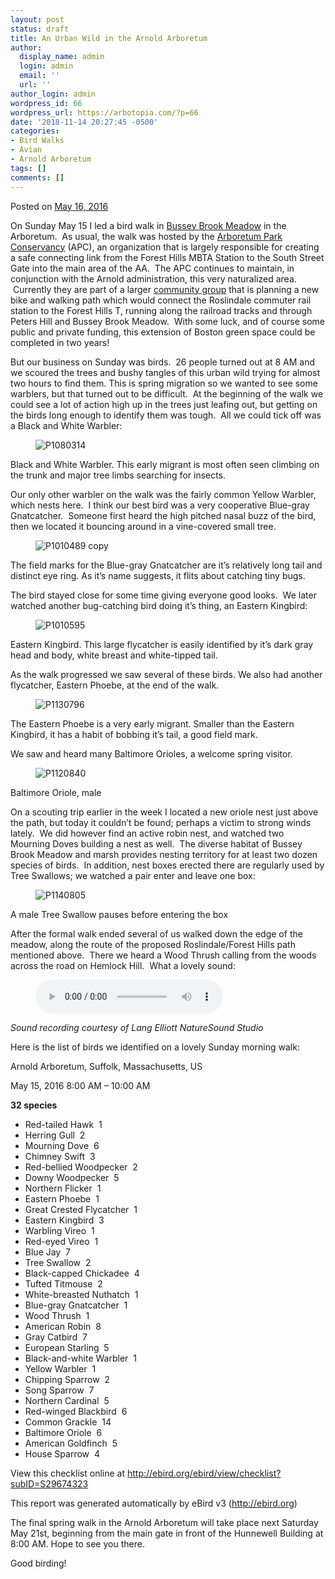 ```yaml
---
layout: post
status: draft
title: An Urban Wild in the Arnold Arboretum
author:
  display_name: admin
  login: admin
  email: ''
  url: ''
author_login: admin
wordpress_id: 66
wordpress_url: https://arbotopia.com/?p=66
date: '2018-11-14 20:27:45 -0500'
categories:
- Bird Walks
- Avian
- Arnold Arboretum
tags: []
comments: []
---
```




<p>Posted on&nbsp;<a href="https://web.archive.org/web/20160604143124/http://www.arbotopia.com/an-urban-wild-in-the-arnold-arboretum/">May 16, 2016</a></p>





<p>On Sunday May 15 I led a bird walk in&nbsp;<a href="https://web.archive.org/web/20160604143124/http://www.arbotopia.com/bussey-brook-meadow-and-the-arboretum-park-conservancy/">Bussey Brook Meadow</a>&nbsp;in the Arboretum. &nbsp;As usual, the walk was hosted by the&nbsp;<a href="https://web.archive.org/web/20160604143124/http://www.arboretumparkconservancy.org/">Arboretum Park Conservancy</a>&nbsp;(APC), an organization that is largely responsible for creating a safe connecting link from the Forest Hills MBTA Station to&nbsp;the South Street Gate into the main area&nbsp;of the AA. &nbsp;The APC continues to maintain, in conjunction with the Arnold administration, this very naturalized area. &nbsp;Currently they are part of a larger&nbsp;<a href="https://web.archive.org/web/20160604143124/http://www.walkuproslindale.org/weblog/2015/10/10/the-rozzie-arboretum-gateway-path/">community group</a>&nbsp;that is planning a new bike and walking path which would connect the Roslindale commuter rail station to the Forest Hills T, running along the railroad tracks&nbsp;and&nbsp;through Peters Hill and Bussey Brook Meadow. &nbsp;With some luck, and of course some public and private funding, this extension of Boston green space could be completed in two years!</p>





<p>But our business on Sunday was birds.&nbsp; 26 people turned out at 8 AM and we scoured the trees and bushy tangles of this urban wild trying for almost two hours to find them. This is spring migration so we wanted to see some warblers, but that turned out to be difficult. &nbsp;At the beginning of the walk we could see a lot of action high up in the trees just leafing out, but getting on the birds long enough to identify them was tough. &nbsp;All we could tick off was a Black and White Warbler:</p>


<p><!-- wp:image {"id":822} --></p>
<figure class="wp-block-image"><img src="https://web.archive.org/web/20160604143124im_/http://www.arbotopia.com/wp-content/uploads/2014/05/P1080314.jpg" alt="P1080314" class="wp-image-822"/></figure>





<p>Black and White Warbler. This early migrant is most often seen climbing on the trunk and major tree limbs searching for insects.</p>





<p>Our only other warbler on the walk was the fairly common Yellow Warbler, which nests here. &nbsp;I think our best bird was a very cooperative Blue-gray Gnatcatcher. &nbsp;Someone first heard the high pitched nasal buzz of the bird, then we located it bouncing around in a vine-covered small tree.</p>


<p><!-- wp:image {"id":1267} --></p>
<figure class="wp-block-image"><img src="https://web.archive.org/web/20160604143124im_/http://www.arbotopia.com/wp-content/uploads/2016/05/P1010489-copy.jpg" alt="P1010489 copy" class="wp-image-1267"/></figure>





<p>The field marks for the Blue-gray Gnatcatcher are it&rsquo;s relatively long tail and distinct eye ring. As it&rsquo;s name suggests, it flits about catching tiny bugs.</p>





<p>The bird stayed close for some time giving everyone good looks. &nbsp;We later watched another bug-catching bird doing it&rsquo;s thing, an Eastern Kingbird:</p>


<p><!-- wp:image {"id":865} --></p>
<figure class="wp-block-image"><img src="https://web.archive.org/web/20160604143124im_/http://www.arbotopia.com/wp-content/uploads/2014/06/P1010595.jpg" alt="P1010595" class="wp-image-865"/></figure>





<p>Eastern Kingbird. This large flycatcher is easily identified by it&rsquo;s dark gray head and body, white breast and white-tipped tail.</p>





<p>As the walk progressed we saw several of these birds. We also had another flycatcher, Eastern Phoebe, at the end of the walk.</p>


<p><!-- wp:image {"id":1194} --></p>
<figure class="wp-block-image"><img src="https://web.archive.org/web/20160604143124im_/http://www.arbotopia.com/wp-content/uploads/2016/04/P1130796.jpg" alt="P1130796" class="wp-image-1194"/></figure>





<p>The Eastern Phoebe is a very early migrant. Smaller than the Eastern Kingbird, it has a habit of bobbing it&rsquo;s tail, a good field mark.</p>





<p>We saw and heard many Baltimore Orioles, a welcome spring visitor.</p>


<p><!-- wp:image {"id":1268} --></p>
<figure class="wp-block-image"><img src="https://web.archive.org/web/20160604143124im_/http://www.arbotopia.com/wp-content/uploads/2016/05/P1120840.jpg" alt="P1120840" class="wp-image-1268"/></figure>





<p>Baltimore Oriole, male</p>





<p>On a scouting trip earlier in the week I located a new oriole nest just above the path, but today it couldn&rsquo;t be found; perhaps a victim to strong winds lately. &nbsp;We did however find an active robin nest, and watched two Mourning Doves building a nest as well. &nbsp;The diverse habitat of Bussey Brook Meadow and marsh provides nesting territory for at least two dozen species of birds. &nbsp;In addition, nest boxes erected there are regularly used by Tree Swallows; we watched a pair enter and leave one box:</p>


<p><!-- wp:image {"id":1244} --></p>
<figure class="wp-block-image"><img src="https://web.archive.org/web/20160604143124im_/http://www.arbotopia.com/wp-content/uploads/2016/05/P1140805.jpg" alt="P1140805" class="wp-image-1244"/></figure>





<p>A male Tree Swallow pauses before entering the&nbsp;box</p>





<p>After the formal walk ended several of us walked down the edge of the meadow, along the route of the proposed Roslindale/Forest Hills path mentioned above. &nbsp;There we heard a Wood Thrush calling from the woods across the road on Hemlock Hill. &nbsp;What a lovely sound:</p>


<p><!-- wp:audio {"id":197} --></p>
<figure class="wp-block-audio"><audio controls src="/images/2018/11/Wood-Thrush-2.mp3"></audio></figure>
<p><!-- /wp:audio --></p>



<p><em>Sound recording courtesy of&nbsp;Lang Elliott NatureSound Studio</em></p>





<p>Here is the list of birds we identified on a lovely Sunday morning walk:</p>





<p>Arnold Arboretum, Suffolk, Massachusetts, US</p>





<p>May 15, 2016 8:00 AM &ndash; 10:00 AM</p>





<p><strong>32 species</strong></p>


<p><!-- wp:list --></p>
<ul>
<li>Red-tailed Hawk &nbsp;1</li>
<li>Herring Gull &nbsp;2</li>
<li>Mourning Dove &nbsp;6</li>
<li>Chimney Swift &nbsp;3</li>
<li>Red-bellied Woodpecker &nbsp;2</li>
<li>Downy Woodpecker &nbsp;5</li>
<li>Northern Flicker &nbsp;1</li>
<li>Eastern Phoebe &nbsp;1</li>
<li>Great Crested Flycatcher &nbsp;1</li>
<li>Eastern Kingbird &nbsp;3</li>
<li>Warbling Vireo &nbsp;1</li>
<li>Red-eyed Vireo &nbsp;1</li>
<li>Blue Jay &nbsp;7</li>
<li>Tree Swallow &nbsp;2</li>
<li>Black-capped Chickadee &nbsp;4</li>
<li>Tufted Titmouse &nbsp;2</li>
<li>White-breasted Nuthatch &nbsp;1</li>
<li>Blue-gray Gnatcatcher &nbsp;1</li>
<li>Wood Thrush &nbsp;1</li>
<li>American Robin &nbsp;8</li>
<li>Gray Catbird &nbsp;7</li>
<li>European Starling &nbsp;5</li>
<li>Black-and-white Warbler &nbsp;1</li>
<li>Yellow Warbler &nbsp;1</li>
<li>Chipping Sparrow &nbsp;2</li>
<li>Song Sparrow &nbsp;7</li>
<li>Northern Cardinal &nbsp;5</li>
<li>Red-winged Blackbird &nbsp;6</li>
<li>Common Grackle &nbsp;14</li>
<li>Baltimore Oriole &nbsp;6</li>
<li>American Goldfinch &nbsp;5</li>
<li>House Sparrow &nbsp;4</li>
</ul>
<p><!-- /wp:list --></p>



<p>View this checklist online at&nbsp;<a href="http://ebird.org/ebird/view/checklist?subID=S29674323">http://ebird.org/ebird/view/checklist?subID=S29674323</a></p>





<p>This report was generated automatically by eBird v3 (<a href="https://web.archive.org/web/20160604143124/http://ebird.org/">http://ebird.org</a>)</p>





<p>The final spring walk in the Arnold Arboretum will take place next Saturday May 21st, beginning from the main gate in front of the Hunnewell Building at 8:00 AM. Hope to see you there.</p>





<p>Good birding!</p>


